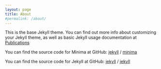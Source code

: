 ```yaml
---
layout: page
title: About
#permalink: /about/
---
```


This is the base Jekyll theme. You can find out more info about customizing your Jekyll theme, as well as basic Jekyll usage documentation at [Publications](publications.md)

You can find the source code for Minima at GitHub:
[jekyll][jekyll-organization] /
[minima](https://github.com/jekyll/minima)

You can find the source code for Jekyll at GitHub:
[jekyll][jekyll-organization] /
[jekyll](https://github.com/jekyll/jekyll)


[jekyll-organization]: https://github.com/jekyll
